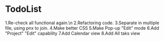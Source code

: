 # TodoList
1.Re-check all functional again.\n
2.Refactoring code.
3.Separate in multiple file, using pnx to join.
4.Make better CSS
5.Make Pop-up "Edit" mode
6.Add "Project" "Edit" capability
7.Add Calendar view
8.Add All taks view
